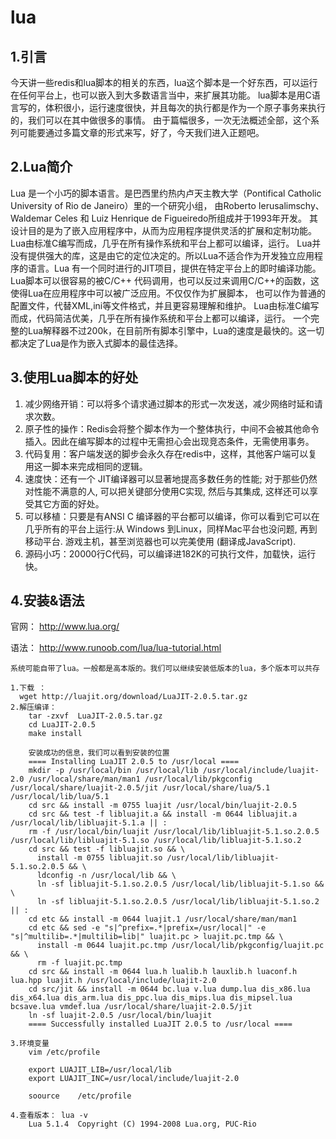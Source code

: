 # lua

## 1.引言
今天讲一些redis和lua脚本的相关的东西，lua这个脚本是一个好东西，可以运行在任何平台上，也可以嵌入到大多数语言当中，来扩展其功能。
lua脚本是用C语言写的，体积很小，运行速度很快，并且每次的执行都是作为一个原子事务来执行的，我们可以在其中做很多的事情。
由于篇幅很多，一次无法概述全部，这个系列可能要通过多篇文章的形式来写，好了，今天我们进入正题吧。

## 2.Lua简介
Lua 是一个小巧的脚本语言。是巴西里约热内卢天主教大学（Pontifical Catholic University of Rio de Janeiro）里的一个研究小组，
由Roberto Ierusalimschy、Waldemar Celes 和 Luiz Henrique de Figueiredo所组成并于1993年开发。 
其设计目的是为了嵌入应用程序中，从而为应用程序提供灵活的扩展和定制功能。Lua由标准C编写而成，几乎在所有操作系统和平台上都可以编译，运行。
Lua并没有提供强大的库，这是由它的定位决定的。所以Lua不适合作为开发独立应用程序的语言。Lua 有一个同时进行的JIT项目，提供在特定平台上的即时编译功能。
Lua脚本可以很容易的被C/C++ 代码调用，也可以反过来调用C/C++的函数，这使得Lua在应用程序中可以被广泛应用。不仅仅作为扩展脚本，
也可以作为普通的配置文件，代替XML,ini等文件格式，并且更容易理解和维护。 Lua由标准C编写而成，代码简洁优美，几乎在所有操作系统和平台上都可以编译，运行。
一个完整的Lua解释器不过200k，在目前所有脚本引擎中，Lua的速度是最快的。这一切都决定了Lua是作为嵌入式脚本的最佳选择。

## 3.使用Lua脚本的好处
1. 减少网络开销：可以将多个请求通过脚本的形式一次发送，减少网络时延和请求次数。
2. 原子性的操作：Redis会将整个脚本作为一个整体执行，中间不会被其他命令插入。因此在编写脚本的过程中无需担心会出现竞态条件，无需使用事务。
3. 代码复用：客户端发送的脚步会永久存在redis中，这样，其他客户端可以复用这一脚本来完成相同的逻辑。
4. 速度快：还有一个 JIT编译器可以显著地提高多数任务的性能; 对于那些仍然对性能不满意的人, 可以把关键部分使用C实现, 然后与其集成, 这样还可以享受其它方面的好处。
5. 可以移植：只要是有ANSI C 编译器的平台都可以编译，你可以看到它可以在几乎所有的平台上运行:从 Windows 到Linux，同样Mac平台也没问题, 再到移动平台. 游戏主机，甚至浏览器也可以完美使用 (翻译成JavaScript).
6. 源码小巧：20000行C代码，可以编译进182K的可执行文件，加载快，运行快。

## 4.安装&语法

官网： http://www.lua.org/

语法： http://www.runoob.com/lua/lua-tutorial.html

```text
系统可能自带了lua。一般都是高本版的。我们可以继续安装低版本的lua，多个版本可以共存

1.下载 ：
  wget http://luajit.org/download/LuaJIT-2.0.5.tar.gz
2.解压编译：
    tar -zxvf  LuaJIT-2.0.5.tar.gz
    cd LuaJIT-2.0.5
    make install
    
    安装成功的信息，我们可以看到安装的位置
    ==== Installing LuaJIT 2.0.5 to /usr/local ====
    mkdir -p /usr/local/bin /usr/local/lib /usr/local/include/luajit-2.0 /usr/local/share/man/man1 /usr/local/lib/pkgconfig /usr/local/share/luajit-2.0.5/jit /usr/local/share/lua/5.1 /usr/local/lib/lua/5.1
    cd src && install -m 0755 luajit /usr/local/bin/luajit-2.0.5
    cd src && test -f libluajit.a && install -m 0644 libluajit.a /usr/local/lib/libluajit-5.1.a || :
    rm -f /usr/local/bin/luajit /usr/local/lib/libluajit-5.1.so.2.0.5 /usr/local/lib/libluajit-5.1.so /usr/local/lib/libluajit-5.1.so.2
    cd src && test -f libluajit.so && \
      install -m 0755 libluajit.so /usr/local/lib/libluajit-5.1.so.2.0.5 && \
      ldconfig -n /usr/local/lib && \
      ln -sf libluajit-5.1.so.2.0.5 /usr/local/lib/libluajit-5.1.so && \
      ln -sf libluajit-5.1.so.2.0.5 /usr/local/lib/libluajit-5.1.so.2 || :
    cd etc && install -m 0644 luajit.1 /usr/local/share/man/man1
    cd etc && sed -e "s|^prefix=.*|prefix=/usr/local|" -e "s|^multilib=.*|multilib=lib|" luajit.pc > luajit.pc.tmp && \
      install -m 0644 luajit.pc.tmp /usr/local/lib/pkgconfig/luajit.pc && \
      rm -f luajit.pc.tmp
    cd src && install -m 0644 lua.h lualib.h lauxlib.h luaconf.h lua.hpp luajit.h /usr/local/include/luajit-2.0
    cd src/jit && install -m 0644 bc.lua v.lua dump.lua dis_x86.lua dis_x64.lua dis_arm.lua dis_ppc.lua dis_mips.lua dis_mipsel.lua bcsave.lua vmdef.lua /usr/local/share/luajit-2.0.5/jit
    ln -sf luajit-2.0.5 /usr/local/bin/luajit
    ==== Successfully installed LuaJIT 2.0.5 to /usr/local ====
    
3.环境变量
    vim /etc/profile
    
    export LUAJIT_LIB=/usr/local/lib
    export LUAJIT_INC=/usr/local/include/luajit-2.0
    
    soource    /etc/profile
    
4.查看版本： lua -v
    Lua 5.1.4  Copyright (C) 1994-2008 Lua.org, PUC-Rio
```